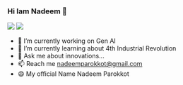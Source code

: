 ### Hi Iam Nadeem 👋

<a class="header-badge" target="_blank" href="https://www.linkedin.com/in/nadeem-parokkot-a85785242/"><img src="https://img.shields.io/badge/style--5eba00.svg?label=LinkedIn&logo=linkedin&style=social"></a>
<a class="header-badge" target="_blank" href="https://github.com/nadeemparokkot"><img src="https://img.shields.io/badge/style--5eba00.svg?label=GitHub&logo=github&style=social"></a>
<!--
**nadeemparokkot/nadeemparokkot** is a ✨ _special_ ✨ repository because its `README.md` (this file) appears on your GitHub profile.

Here are some ideas to get you started:-->

- 🔭 I’m currently working on Gen AI 
- 🌱 I’m currently learning about 4th Industrial Revolution
- 💬 Ask me about innovations...
- 📫 Reach me nadeemparokkot@gmail.com
- 😄 My official Name Nadeem Parokkot


